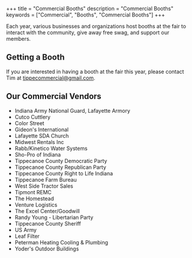 +++
title = "Commercial Booths"
description = "Commercial Booths"
keywords = ["Commercial", "Booths", "Commercial Booths"]
+++

Each year, various businesses and organizations host booths at the fair to interact with the community, give away free swag, and support our members. 

## Getting a Booth

If you are interested in having a booth at the fair this year, please contact Tim at [tippecommercial@gmail.com](tippecommercial@gmail.com).

## Our Commercial Vendors

* Indiana Army National Guard, Lafayette Armory
* Cutco Cuttlery
* Color Street
* Gideon's International
* Lafayette SDA Church
* Midwest Rentals Inc
* Rabb/Kinetico Water Systems
* Sho-Pro of Indiana
* Tippecanoe County Democratic Party
* Tippecanoe County Republican Party
* Tippecanoe County Right to Life Indiana
* Tippecanoe Farm Bureau
* West Side Tractor Sales
* Tipmont REMC
* The Homestead
* Venture Logistics
* The Excel Center/Goodwill
* Randy Young - Libertarian Party
* Tippecanoe County Sheriff
* US Army
* Leaf Filter
* Peterman Heating Cooling & Plumbing
* Yoder's Outdoor Buildings

